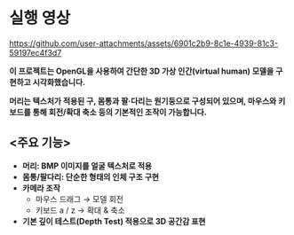 # 실행 영상
https://github.com/user-attachments/assets/6901c2b9-8c1e-4939-81c3-59197ec4f3d7

**이 프로젝트는 OpenGL을 사용하여 간단한 3D 가상 인간(virtual human) 모델을 구현하고 시각화했습니다.**

**머리는 텍스처가 적용된 구, 몸통과 팔·다리는 원기둥으로 구성되어 있으며, 마우스와 키보드를 통해 회전/확대 축소 등의 기본적인 조작이 가능합니다.**

## <주요 기능>
- **머리: BMP 이미지를 얼굴 텍스처로 적용**
- **몸통/팔다리: 단순한 형태의 인체 구조 구현**
- **카메라 조작**
  - 마우스 드래그 → 모델 회전
  - 키보드 a / z → 확대 & 축소
- **기본 깊이 테스트(Depth Test) 적용으로 3D 공간감 표현**
